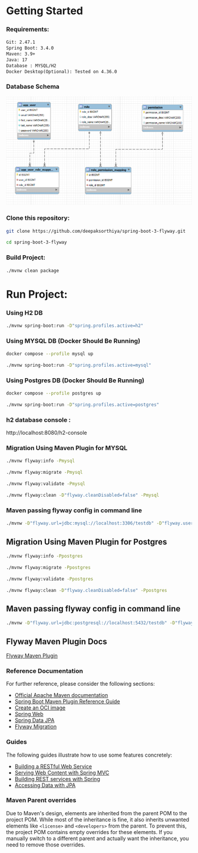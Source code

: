 # Getting Started

### Requirements:

```
Git: 2.47.1
Spring Boot: 3.4.0
Maven: 3.9+
Java: 17
Database : MYSQL/H2
Docker Desktop(Optional): Tested on 4.36.0
```

### Database Schema

![Alt text](/docs/DATABASE_SCHEMA.png?raw=true "DB_SCHEMA")

### Clone this repository:

```bash
git clone https://github.com/deepaksorthiya/spring-boot-3-flyway.git
```

```bash
cd spring-boot-3-flyway
```

### Build Project:

```bash
./mvnw clean package
```

# Run Project:

### Using H2 DB

```bash
./mvnw spring-boot:run -D"spring.profiles.active=h2"
```

### Using MYSQL DB (Docker Should Be Running)

```bash
docker compose --profile mysql up
```

```bash
./mvnw spring-boot:run -D"spring.profiles.active=mysql"
```

### Using Postgres DB (Docker Should Be Running)

```bash
docker compose --profile postgres up
```

```bash
./mvnw spring-boot:run -D"spring.profiles.active=postgres"
```


### h2 database console :

http://localhost:8080/h2-console

### Migration Using Maven Plugin for MYSQL

```bash
./mvnw flyway:info -Pmysql
```

```bash
./mvnw flyway:migrate -Pmysql
```

```bash
./mvnw flyway:validate -Pmysql
```

```bash
./mvnw flyway:clean -D"flyway.cleanDisabled=false" -Pmysql
```

### Maven passing flyway config in command line

```bash
./mvnw -D"flyway.url=jdbc:mysql://localhost:3306/testdb" -D"flyway.user=root" -D"flyway.password=root" flyway:migrate -Pmysql
```

## Migration Using Maven Plugin for Postgres

```bash
./mvnw flyway:info -Ppostgres
```

```bash
./mvnw flyway:migrate -Ppostgres
```

```bash
./mvnw flyway:validate -Ppostgres
```

```bash
./mvnw flyway:clean -D"flyway.cleanDisabled=false" -Ppostgres
```

## Maven passing flyway config in command line

```bash
./mvnw -D"flyway.url=jdbc:postgresql://localhost:5432/testdb" -D"flyway.user=postgres" -D"flyway.password=postgres" flyway:migrate -Ppostgres
```

## Flyway Maven Plugin Docs

[Flyway Maven Plugin](https://documentation.red-gate.com/fd/maven-goal-184127408.html)

### Reference Documentation

For further reference, please consider the following sections:

* [Official Apache Maven documentation](https://maven.apache.org/guides/index.html)
* [Spring Boot Maven Plugin Reference Guide](https://docs.spring.io/spring-boot/maven-plugin)
* [Create an OCI image](https://docs.spring.io/spring-boot/maven-plugin/build-image.html)
* [Spring Web](https://docs.spring.io/spring-boot/reference/web/servlet.html)
* [Spring Data JPA](https://docs.spring.io/spring-boot/reference/data/sql.html#data.sql.jpa-and-spring-data)
* [Flyway Migration](https://docs.spring.io/spring-boot/how-to/data-initialization.html#howto.data-initialization.migration-tool.flyway)

### Guides

The following guides illustrate how to use some features concretely:

* [Building a RESTful Web Service](https://spring.io/guides/gs/rest-service/)
* [Serving Web Content with Spring MVC](https://spring.io/guides/gs/serving-web-content/)
* [Building REST services with Spring](https://spring.io/guides/tutorials/rest/)
* [Accessing Data with JPA](https://spring.io/guides/gs/accessing-data-jpa/)

### Maven Parent overrides

Due to Maven's design, elements are inherited from the parent POM to the project POM.
While most of the inheritance is fine, it also inherits unwanted elements like `<license>` and `<developers>` from the
parent.
To prevent this, the project POM contains empty overrides for these elements.
If you manually switch to a different parent and actually want the inheritance, you need to remove those overrides.